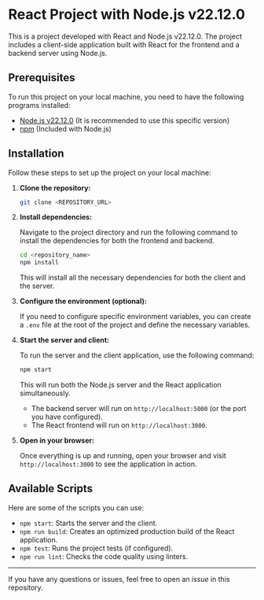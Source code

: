 # React Project with Node.js v22.12.0

This is a project developed with React and Node.js v22.12.0. The project includes a client-side application built with React for the frontend and a backend server using Node.js.

## Prerequisites

To run this project on your local machine, you need to have the following programs installed:

- [Node.js v22.12.0](https://nodejs.org/) (It is recommended to use this specific version)
- [npm](https://www.npmjs.com/) (Included with Node.js)

## Installation

Follow these steps to set up the project on your local machine:

1. **Clone the repository:**

   ```bash
   git clone <REPOSITORY_URL>
   ```

2. **Install dependencies:**

   Navigate to the project directory and run the following command to install the dependencies for both the frontend and backend.

   ```bash
   cd <repository_name>
   npm install
   ```

   This will install all the necessary dependencies for both the client and the server.

3. **Configure the environment (optional):**

   If you need to configure specific environment variables, you can create a `.env` file at the root of the project and define the necessary variables.

4. **Start the server and client:**

   To run the server and the client application, use the following command:

   ```bash
   npm start
   ```

   This will run both the Node.js server and the React application simultaneously.

   - The backend server will run on `http://localhost:5000` (or the port you have configured).
   - The React frontend will run on `http://localhost:3000`.

5. **Open in your browser:**

   Once everything is up and running, open your browser and visit `http://localhost:3000` to see the application in action.

## Available Scripts

Here are some of the scripts you can use:

- `npm start`: Starts the server and the client.
- `npm run build`: Creates an optimized production build of the React application.
- `npm test`: Runs the project tests (if configured).
- `npm run lint`: Checks the code quality using linters.

---

If you have any questions or issues, feel free to open an *issue* in this repository.
```
